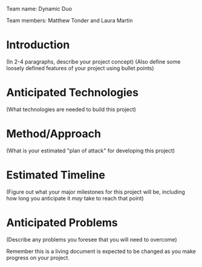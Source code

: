Team name: Dynamic Duo

Team members: Matthew Tonder and Laura Martin

# Introduction

(In 2-4 paragraphs, describe your project concept)
(Also define some loosely defined features of your project using bullet points)

# Anticipated Technologies

(What technologies are needed to build this project)

# Method/Approach

(What is your estimated "plan of attack" for developing this project)

# Estimated Timeline

(Figure out what your major milestones for this project will be, including how long you anticipate it *may* take to reach that point)

# Anticipated Problems

(Describe any problems you foresee that you will need to overcome)

Remember this is a living document is expected to be changed as you make progress on your project.

